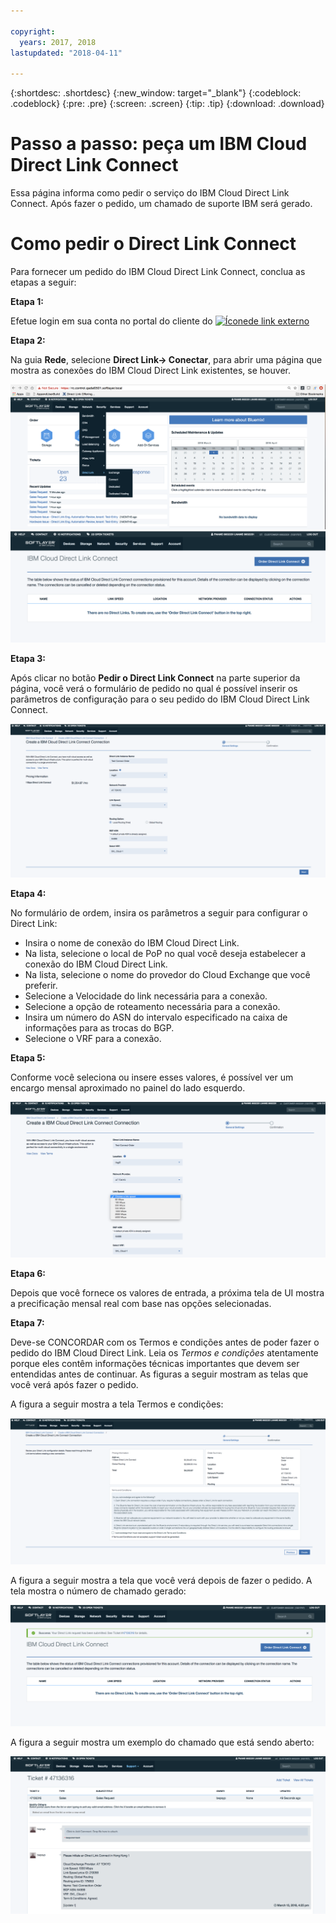 ```yaml
---

copyright:
  years: 2017, 2018
lastupdated: "2018-04-11"

---
```


{:shortdesc: .shortdesc}
{:new_window: target="_blank"}
{:codeblock: .codeblock}
{:pre: .pre}
{:screen: .screen}
{:tip: .tip}
{:download: .download}


# Passo a passo: peça um IBM Cloud Direct Link Connect

Essa página informa como pedir o serviço do IBM Cloud Direct Link Connect. Após fazer o pedido, um chamado de suporte IBM será
gerado.

# Como pedir o Direct Link Connect

Para fornecer um pedido do IBM Cloud Direct Link Connect, conclua as etapas a seguir:

**Etapa 1:**

Efetue login em sua conta no portal do cliente do
[![Íconede link externo](../../icons/launch-glyph.svg "Ícone de link externo")](https://control.softlayer.com/)

  
**Etapa 2:**

Na guia **Rede**, selecione **Direct Link-> Conectar**, para abrir uma página que
mostra as conexões do IBM Cloud Direct Link existentes, se houver.

![etapa 2](images/Step2-Connect-Offering-Tab.png)
![etapa 2a](images/Step2-Connect-List-Page.png)

**Etapa 3:**

Após clicar no botão **Pedir o Direct Link Connect** na parte superior da página, você verá o
formulário de pedido no qual é possível inserir os parâmetros de configuração para o seu pedido do IBM Cloud Direct Link Connect.

![etapa 3](images/Step3-Connect-Order-Page.png)

**Etapa 4:**

No formulário de ordem, insira os parâmetros a seguir para configurar o Direct Link:

  - Insira o nome de conexão do IBM Cloud Direct Link.
  - Na lista, selecione o local de PoP no qual você deseja estabelecer a conexão do IBM Cloud Direct Link.
  - Na lista, selecione o nome do provedor do Cloud Exchange que você preferir.
  - Selecione a Velocidade do link necessária para a conexão.
  - Selecione a opção de roteamento necessária para a conexão.
  - Insira um número do ASN do intervalo especificado na caixa de informações para as trocas do BGP.
  - Selecione o VRF para a conexão.

**Etapa 5:**

Conforme você seleciona ou insere esses valores, é possível ver um encargo mensal aproximado no painel do lado esquerdo.

![etapa 5](images/Step5-Connect-Link-Speeds.png)

**Etapa 6:**

Depois que você fornece os valores de entrada, a próxima tela de UI mostra a precificação mensal real com base nas opções selecionadas.

**Etapa 7:**

Deve-se CONCORDAR com os Termos e condições antes de poder fazer o pedido do IBM Cloud Direct Link. Leia os _Termos e
condições_ atentamente porque eles contêm informações técnicas importantes que devem ser entendidas antes de continuar. As
figuras a seguir mostram as telas que você verá após fazer o pedido.

A figura a seguir mostra a tela Termos e condições:

![etapa 7](images/Step7-Connect-Summary-Page.png)

A figura a seguir mostra a tela que você verá depois de fazer o pedido. A tela mostra o número de chamado gerado:

![etapa 7a](images/Step7-Connect-Ticket-Generated.png)

A figura a seguir mostra um exemplo do chamado que está sendo aberto:

![etapa 7b](images/Step7-Connect-Ticket-Details.png)
